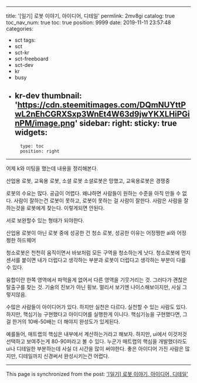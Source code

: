
---
title: '[일기] 로봇 이야기, 아이디어, 디테일'
permlink: 2mv8gi
catalog: true
toc_nav_num: true
toc: true
position: 9999
date: 2019-11-11 23:57:48
categories:
- sct
tags:
- sct
- sct-kr
- sct-freeboard
- sct-dev
- kr
- busy
- kr-dev
thumbnail: 'https://cdn.steemitimages.com/DQmNUYttPwL2nEhCGRXSxp3WnEt4W63d9jwYKXLHiPGinPM/image.png'
sidebar:
    right:
        sticky: true
widgets:
    -
        type: toc
        position: right
---


어제 k와 미팅을 했는데 내용을 정리해본다.

산업용 로봇, 교육용 로봇, 소셜 로봇
소셜로봇은 망했고, 교육용로봇은 경쟁중

로봇의 수요는 많다. 공급이 어렵다. 왜냐하면 사람들이 원하는 수준을 아직 만들 수 없다. 사람이 잘하는건 로봇이 못하고, 로봇이 못하는 걸 사람이 잘한다. 사람은 사람을 잘하는것을 로봇에게 찾는다. 이렇게되면 안된다.

서로 보완할수 있는 형태가 되야한다.

산업용 로봇이 아닌 로봇 중에 성공한 건 청소 로봇, 성공한 이유는 어정쩡한 ai와 어정쩡한 하드웨어

청소로봇은 천천히 움직이면서 바보처럼 모든 구역을 청소하는게 낫다. 청소로봇에 먼지센서를 붙이면 내가 더럽다고 생각하는 부분과 로봇이 더럽다고 생각하는 부분이 다를 수 있다.

융합이란 한쪽 영역에서 파먹을게 없어서 다른 영역을 기웃거리는 것. 그러다가 괜찮은 탈출구를 찾는 것. 기술의 진보가 아닌 횡보. 멀리서 보기엔 나이스해보이지만, 사실 그렇지않음.

수많은 사람들이 아이디어가 있다. 하지만 실천은 다르다.
실천할 수 있는 사람도 있다. 하지만, 핵심기능 구현했다고 아이디어를 실행한게 이니다. 핵심기능을 구현했다면, 그걸 한거의 10배-50배는 더 해야지 완성도가 있게된다.

예를들어, 매트랩의 핵심은 내부에서 계산하는거라고 해보자. 하지만, ui에서 이것저것 선택하고 보여주는게 80-90퍼라고 볼 수 있다. 누군가 매트랩의 핵심을 개발했더라도 ui나 디테일한 부분하는데 사실 더 시간을 많이 써야한다. 좋은 아이디어 가진 사람은 많지만, 디테일까지 신경써서 완성시키는건 어렵다. 


- - -

This page is synchronized from the post: ['[일기] 로봇 이야기, 아이디어, 디테일'](https://steemit.com/@jacobyu/2mv8gi)

